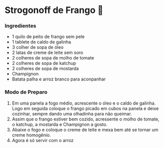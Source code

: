 # Strogonoff de Frango :chicken:

### Ingredientes

- 1 quilo de peito de frango sem pele
- 1 tablete de caldo de galinha
- 3 colher de sopa de óleo
- 2 latas de creme de leite sem soro
- 2 colheres de sopa de molho de tomate
- 2 colheres de sopa de katchup
- 2 colheres de sopa de mostarda
- Champignon
- Batata palha  e arroz branco para aconpanhar

### Modo de Preparo

1.  Em uma panela a fogo médio, acrescente o óleo e o caldo de galinha. Logo em seguida coloque o frango picado em cubos na panela e deixe cozinhar, sempre dando uma olhadinha para não queimar.
2. Assim que o frango estiver bem cozido, acressente o molho de tomate, o katchup, a mostarda e  Champignon a gosto.
3. Abaixe o fogo e coloque o creme de leite e mexa bem até se tornar um creme homogênio.
4. Agora é só servir com o arroz

